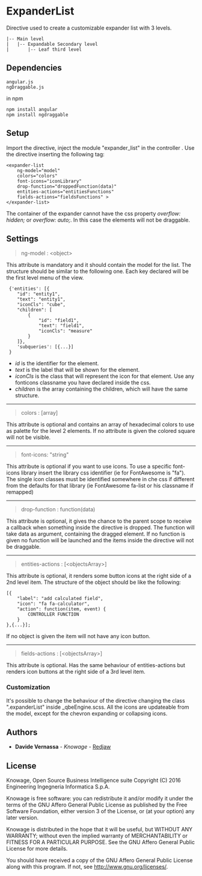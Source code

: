 # ExpanderList
Directive used to create a customizable expander list with 3 levels.
```
|-- Main level
|   |-- Expandable Secondary level
|       |-- Leaf third level
```
## Dependencies
```
angular.js
ngDraggable.js
```
in npm
```
npm install angular
npm install ngdraggable
```

## Setup
Import the directive, inject the module "expander_list" in the controller .
Use the directive inserting the following tag:
```
<expander-list 
    ng-model="model"
    colors="colors"
    font-icons="iconLibrary"
    drop-function="droppedFunction(data)"  
    entities-actions="entitiesFunctions" 
    fields-actions="fieldsFunctions" >
</expander-list>
```
The container of the expander cannot have the css property _overflow: hidden;_ or _overflow: auto;_. In this case the elements will not be draggable.

## Settings
> ng-model : \<object\>

This attribute is mandatory and it should contain the model for the list.
The structure should be similar to the following one. 
Each key declared will be the first level menu of the view. 

```
 {'entities': [{
    "id": "entity1",
    "text": "entity1",
    "iconCls": "cube",
    "children": [
        { 
            "id": "field1", 
            "text": "field1", 
            "iconCls": "measure"
        }  
    ]},
    'subqueries': [{...}]
 }
```
- _id_ is the identifier for the element.
- _text_ is the label that will be shown for the element.
- _iconCls_ is the class that will represent the icon for that element. Use any fonticons classname you have declared inside the css.
- _children_ is the array containing the children, which will have the same structure.

***
> colors : \[array\] 

This attribute is optional and contains an array of hexadecimal colors to use as palette for the level 2 elements.
If no attribute is given the colored square will not be visible.
***
> font-icons: "string"

This attribute is optional if you want to use icons.
To use a specific font-icons library insert the library css identifier (ie for FontAwesome is "fa").
The single icon classes must be identified somewhere in che css if different from the defaults for that library (ie FontAwesome fa-list or his classname if remapped)
***
> drop-function : function(data)

This attribute is optional, it gives the chance to the parent scope to receive a callback when something inside the directive is dropped.
The function will take data as argument, containing the dragged element.
If no function is given no function will be launched and the items inside the directive will not be draggable.
***
> entities-actions : \[\<objectsArray\>\]

This attribute is optional, it renders some button icons at the right side of a 2nd level item.
The structure of the object should be like the following:
```
[{
    "label": "add calculated field",
    "icon": "fa fa-calculator",
    "action": function(item, event) {
        CONTROLLER FUNCTION
    }
},{...}];
```
If no object is given the item will not have any icon button.
***
> fields-actions : \[\<objectsArray\>\]

This attribute is optional. Has the same behaviour of entities-actions but renders icon buttons at the right side of a 3rd level item.

### Customization

It's possible to change the behaviour of the directive changing the class ".expanderList" inside _qbeEngine.scss.
All the icons are updateable from the model, except for the chevron expanding or collapsing icons.

## Authors

* **Davide Vernassa** - *Knowage* - [Redjaw](https://github.com/Redjaw)

## License

Knowage, Open Source Business Intelligence suite
Copyright (C) 2016 Engineering Ingegneria Informatica S.p.A.

Knowage is free software: you can redistribute it and/or modify
it under the terms of the GNU Affero General Public License as published by
the Free Software Foundation, either version 3 of the License, or
 (at your option) any later version.

Knowage is distributed in the hope that it will be useful,
but WITHOUT ANY WARRANTY; without even the implied warranty of
MERCHANTABILITY or FITNESS FOR A PARTICULAR PURPOSE.  See the
GNU Affero General Public License for more details.

You should have received a copy of the GNU Affero General Public License
along with this program.  If not, see <http://www.gnu.org/licenses/>.